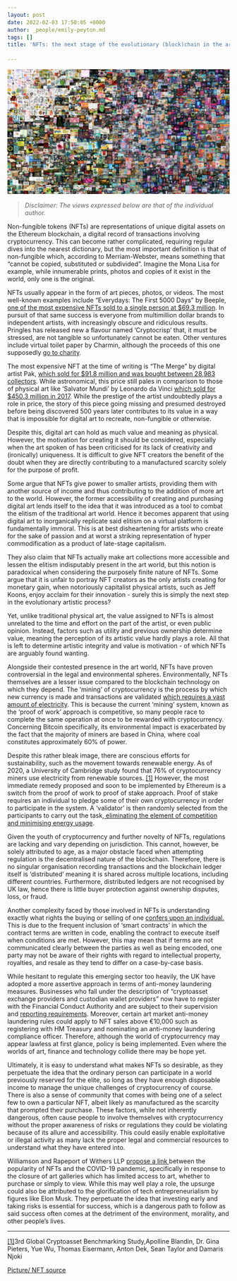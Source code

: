 ```yaml
---
layout: post
date: 2022-02-03 17:50:05 +0000
author: _people/emily-peyton.md
tags: []
title: 'NFTs: the next stage of the evolutionary (block)chain in the art world?'

---
```

![](/uploads/untitled-design-10.png)

> _Disclaimer: The views expressed below are that of the individual author._

Non-fungible tokens (NFTs) are representations of unique digital assets on the Ethereum blockchain, a digital record of transactions involving cryptocurrency. This can become rather complicated, requiring regular dives into the nearest dictionary, but the most important definition is that of non-fungible which, according to Merriam-Webster, means something that “cannot be copied, substituted or subdivided”. Imagine the Mona Lisa for example, while innumerable prints, photos and copies of it exist in the world, only one is the original.

NFTs usually appear in the form of art pieces, photos, or videos. The most well-known examples include “Everydays: The First 5000 Days” by Beeple, [one of the most expensive NFTs sold to a single person at $69.3 million](https://www.independent.co.uk/climate-change/sustainable-living/nft-environment-climate-change-crypto-b1835220.html ). In pursuit of that same success is everyone from multimillion dollar brands to independent artists, with increasingly obscure and ridiculous results. Pringles has released new a flavour named ‘Cryptocrisp’ that, it must be stressed, are not tangible so unfortunately cannot be eaten. Other ventures include virtual toilet paper by Charmin, although the proceeds of this one supposedly [go to charity](https://www.insidehook.com/daily_brief/art/nft-most-ridiculous-items).

The most expensive NFT at the time of writing is “The Merge” by digital artist Pak, [which sold for $91.8 million and was bought between 28,983 collectors](https://www.dexerto.com/tech/top-10-most-expensive-nfts-ever-sold-1670505/). While astronomical, this price still pales in comparison to those of physical art like ‘Salvator Mundi’ by Leonardo da Vinci [which sold for $450.3 million in 2017](https://theartwolf.com/art-market/most-expensive-paintings/ ). While the prestige of the artist undoubtedly plays a role in price, the story of this piece going missing and presumed destroyed before being discovered 500 years later contributes to its value in a way that is impossible for digital art to recreate, non-fungible or otherwise.

Despite this, digital art can hold as much value and meaning as physical. However, the motivation for creating it should be considered, especially when the art spoken of has been criticised for its lack of creativity and (ironically) uniqueness. It is difficult to give NFT creators the benefit of the doubt when they are directly contributing to a manufactured scarcity solely for the purpose of profit.

Some argue that NFTs give power to smaller artists, providing them with another source of income and thus contributing to the addition of more art to the world. However, the former accessibility of creating and purchasing digital art lends itself to the idea that it was introduced as a tool to combat the elitism of the traditional art world. Hence it becomes apparent that using digital art to inorganically replicate said elitism on a virtual platform is fundamentally immoral. This is at best disheartening for artists who create for the sake of passion and at worst a striking representation of hyper commodification as a product of late-stage capitalism.

They also claim that NFTs actually make art collections more accessible and lessen the elitism indisputably present in the art world, but this notion is paradoxical when considering the purposely finite nature of NFTs. Some argue that it is unfair to portray NFT creators as the only artists creating for monetary gain, when notoriously capitalist physical artists, such as Jeff Koons, enjoy acclaim for their innovation - surely this is simply the next step in the evolutionary artistic process?

Yet, unlike traditional physical art, the value assigned to NFTs is almost unrelated to the time and effort on the part of the artist, or even public opinion. Instead, factors such as utility and previous ownership determine value, meaning the perception of its artistic value hardly plays a role. All that is left to determine artistic integrity and value is motivation - of which NFTs are arguably found wanting.

Alongside their contested presence in the art world, NFTs have proven controversial in the legal and environmental spheres. Environmentally, NFTs themselves are a lesser issue compared to the blockchain technology on which they depend. The ‘mining’ of cryptocurrency is the process by which new currency is made and transactions are validated [which requires a vast amount of electricity](https://freemanlaw.com/mining-explained-a-detailed-guide-on-how-cryptocurrency-mining-works/). This is because the current ‘mining’ system, known as the ‘proof of work’ approach is competitive, so many people race to complete the same operation at once to be rewarded with cryptocurrency. Concerning Bitcoin specifically, its environmental impact is exacerbated by the fact that the majority of miners are based in China, where coal constitutes approximately 60% of power.

Despite this rather bleak image, there are conscious efforts for sustainability, such as the movement towards renewable energy. As of 2020, a University of Cambridge study found that 76% of cryptocurrency miners use electricity from renewable sources. [\[1\]](applewebdata://524AFF4E-3B6D-4BE3-8FF3-293E40DC973A#_ftn1) However, the most immediate remedy proposed and soon to be implemented by Ethereum is a switch from the proof of work to proof of stake approach. Proof of stake requires an individual to pledge some of their own cryptocurrency in order to participate in the system. A ‘validator’ is then randomly selected from the participants to carry out the task,[ eliminating the element of competition and minimising energy usage](https://cointelegraph.com/explained/proof-of-work-explained).

Given the youth of cryptocurrency and further novelty of NFTs, regulations are lacking and vary depending on jurisdiction. This cannot, however, be solely attributed to age, as a major obstacle faced when attempting regulation is the decentralised nature of the blockchain. Therefore, there is no singular organisation recording transactions and the blockchain ledger itself is ‘distributed’ meaning it is shared across multiple locations, including different countries. Furthermore, distributed ledgers are not recognised by UK law, hence there is little buyer protection against ownership disputes, loss, or fraud.

Another complexity faced by those involved in NFTs is understanding exactly what rights the buying or selling of one [confers upon an individual.](https://www.osborneclarke.com/insights/what-are-legal-issues-around-nfts ) This is due to the frequent inclusion of ‘smart contracts’ in which the contract terms are written in code, enabling the contract to execute itself when conditions are met. However, this may mean that if terms are not communicated clearly between the parties as well as being encoded, one party may not be aware of their rights with regard to intellectual property, royalties, and resale as they tend to differ on a case-by-case basis.

While hesitant to regulate this emerging sector too heavily, the UK have adopted a more assertive approach in terms of anti-money laundering measures. Businesses who fall under the description of “cryptoasset exchange providers and custodian wallet providers” now have to register with the Financial Conduct Authority and are subject to their supervision and [reporting requirements](https://www.skadden.com/insights/publications/2021/06/regulatory-approaches-to-nonfungible-tokens). Moreover, certain art market anti-money laundering rules could apply to NFT sales above €10,000 such as registering with HM Treasury and nominating an anti-money laundering compliance officer. Therefore, although the world of cryptocurrency may appear lawless at first glance, policy is being implemented. Even where the worlds of art, finance and technology collide there may be hope yet.

Ultimately, it is easy to understand what makes NFTs so desirable, as they perpetuate the idea that the ordinary person can participate in a world previously reserved for the elite, so long as they have enough disposable income to manage the unique challenges of cryptocurrency of course. There is also a sense of community that comes with being one of a select few to own a particular NFT, albeit likely as manufactured as the scarcity that prompted their purchase. These factors, while not inherently dangerous, often cause people to involve themselves with cryptocurrency without the proper awareness of risks or regulations they could be violating because of its allure and accessibility. This could easily enable exploitative or illegal activity as many lack the proper legal and commercial resources to understand what they have entered into.

Williamson and Rapeport of Withers LLP [propose a link ](https://www.withersworldwide.com/en-gb/nfts-at-the-uk-legal-and-tax-frontier )between the popularity of NFTs and the COVID-19 pandemic, specifically in response to the closure of art galleries which has limited access to art, whether to purchase or simply to view. While this may well play a role, the upsurge could also be attributed to the glorification of tech entrepreneurialism by figures like Elon Musk. They perpetuate the idea that investing early and taking risks is essential for success, which is a dangerous path to follow as said success often comes at the detriment of the environment, morality, and other people’s lives.

***

[\[1\]](applewebdata://524AFF4E-3B6D-4BE3-8FF3-293E40DC973A#_ftnref1)3rd Global Cryptoasset Benchmarking Study,Apolline Blandin, Dr. Gina Pieters, Yue Wu, Thomas Eisermann, Anton Dek, Sean Taylor and Damaris Njoki

[Picture/ NFT source](https://onlineonly.christies.com/s/beeple-first-5000-days/beeple-b-1981-1/112924)